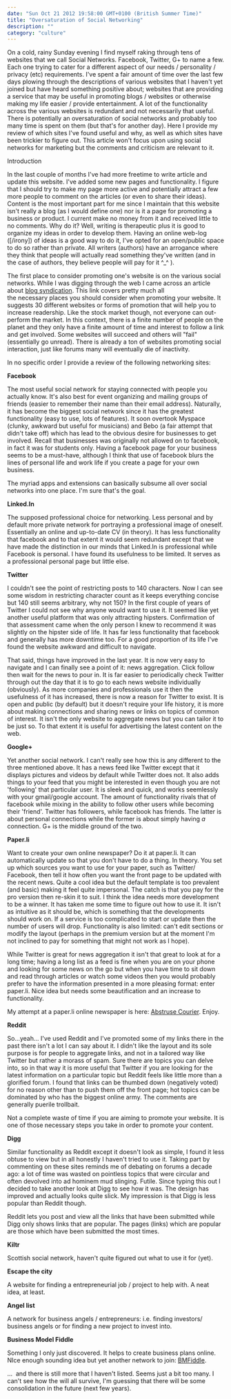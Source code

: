 ```yaml
---
date: "Sun Oct 21 2012 19:58:00 GMT+0100 (British Summer Time)"
title: "Oversaturation of Social Networking"
description: ""
category: "culture"
---
```

On a cold, rainy Sunday evening I find myself raking through tens of websites that we call Social Networks. Facebook, Twitter, G+ to name a few. Each one trying to cater for a different aspect of our needs / personality / privacy (etc) requirements. I've spent a fair amount of time over the last few days plowing through the descriptions of various websites that I haven't yet joined but have heard something positive about; websites that are providing a service that may be useful in promoting blogs / websites or otherwise making my life easier / provide entertainment. A lot of the functionality across the various websites is redundant and not necessarily that useful. There is potentially an oversaturation of social networks and probably too many time is spent on them (but that's for another day). Here I provide my review of which sites I've found useful and why, as well as which sites have been trickier to figure out. This article won't focus upon using social networks for marketing but the comments and criticism are relevant to it.

Introduction

In the last couple of months I've had more freetime to write article and update this website. I've added some new pages and functionality. I figure that I should try to make my page more active and potentially attract a few more people to comment on the articles (or even to share their ideas). Content is the most important part for me since I maintain that this website isn't really a blog (as I would define one) nor is it a page for promoting a business or product. I current make no money from it and received little to no comments. Why do it? Well, writing is therapeutic plus it is good to organize my ideas in order to develop them. Having an online web-log (\[/irony\]) of ideas is a good way to do it, I've opted for an open/public space to do so rather than private. All writers (authors) have an arrogance where they think that people will actually read something they've written (and in the case of authors, they believe people will pay for it ^\_^ ).

The first place to consider promoting one's website is on the various social networks. While I was digging through the web I came across an article about [blog syndication](http://socialtimes.com/30-ways-to-make-your-blog-post-go-viral-chart_b107118 "30 ways to syndicate your blog"). This link covers pretty much all the necessary places you should consider when promoting your website. It suggests 30 different websites or forms of promotion that will help you to increase readership. Like the stock market though, not everyone can out-perform the market. In this context, there is a finite number of people on the planet and they only have a finite amount of time and interest to follow a link and get involved. Some websites will succeed and others will "fail" (essentially go unread). There is already a ton of websites promoting social interaction, just like forums many will eventually die of inactivity.

In no specific order I provide a review of the following networking sites:

**Facebook**

The most useful social network for staying connected with people you actually know. It's also best for event organizing and mailing groups of friends (easier to remember their name than their email address). Naturally, it has become the biggest social network since it has the greatest functionality (easy to use, lots of features). It soon overtook Myspace (clunky, awkward but useful for musicians) and Bebo (a fair attempt that didn't take off) which has lead to the obvious desire for businesses to get involved. Recall that businesses was originally not allowed on to facebook, in fact it was for students only. Having a facebook page for your business seems to be a must-have, although I think that use of facebook blurs the lines of personal life and work life if you create a page for your own business.

The myriad apps and extensions can basically subsume all over social networks into one place. I'm sure that's the goal.

**Linked.In**

The supposed professional choice for networking. Less personal and by default more private network for portraying a professional image of oneself. Essentially an online and up-to-date CV (in theory). It has less functionality that facebook and to that extent it would seem redundant except that we have made the distinction in our minds that Linked.In is professional while Facebook is personal. I have found its usefulness to be limited. It serves as a professional personal page but little else.

**Twitter**

I couldn't see the point of restricting posts to 140 characters. Now I can see some wisdom in restricting character count as it keeps everything concise but 140 still seems arbitrary, why not 150? In the first couple of years of Twitter I could not see why anyone would want to use it. It seemed like yet another useful platform that was only attracting hipsters. Confirmation of that assessment came when the only person I knew to recommend it was slightly on the hipster side of life. It has far less functionality that facebook and generally has more downtime too. For a good proportion of its life I've found the website awkward and difficult to navigate.

That said, things have improved in the last year. It is now very easy to navigate and I can finally see a point of it: news aggregation. Click follow then wait for the news to pour in. It is far easier to periodically check Twitter through out the day that it is to go to each news website individually (obviously). As more companies and professionals use it then the usefulness of it has increased, there is now a reason for Twitter to exist. It is open and public (by default) but it doesn't require your life history, it is more about making connections and sharing news or links on topics of common of interest. It isn't the only website to aggregate news but you can tailor it to be just so. To that extent it is useful for advertising the latest content on the web.

**Google+**

Yet another social network. I can't really see how this is any different to the three mentioned above. It has a news feed like Twitter except that it displays pictures and videos by default while Twitter does not. It also adds things to your feed that you might be interested in even though you are not 'following' that particular user. It is sleek and quick, and works seemlessly with your gmail/google account. The amount of functionality rivals that of facebook while mixing in the ability to follow other users while becoming their 'friend'. Twitter has followers, while facebook has friends. The latter is about personal connections while the former is about simply having _a_ connection. G+ is the middle ground of the two.

**Paper.li**

Want to create your own online newspaper? Do it at paper.li. It can automatically update so that you don't have to do a thing. In theory. You set up which sources you want to use for your paper, such as Twitter/ Facebook, then tell it how often you want the front page to be updated with the recent news. Quite a cool idea but the default template is too prevalent (and basic) making it feel quite impersonal. The catch is that you pay for the pro version then re-skin it to suit. I think the idea needs more development to be a winner. It has taken me some time to figure out how to use it. It isn't as intuitive as it should be, which is something that the developments should work on. If a service is too complicated to start or update then the number of users will drop. Functionality is also limited: can't edit sections or modify the layout (perhaps in the premium version but at the moment I'm not inclined to pay for something that might not work as I hope).

While Twitter is great for news aggregation it isn't that great to look at for a long time; having a long list as a feed is fine when you are on your phone and looking for some news on the go but when you have time to sit down and read through articles or watch some videos then you would probably prefer to have the information presented in a more pleasing format: enter paper.li. Nice idea but needs some beautification and an increase to functionality.

My attempt at a paper.li online newspaper is here: [Abstruse Courier](http://paper.li/edthomson/1350838180 "Abstruse Courier"). Enjoy.

**Reddit**

So...yeah... I've used Reddit and I've promoted some of my links there in the past there isn't a lot I can say about it. I didn't like the layout and its sole purpose is for people to aggregate links, and not in a tailored way like Twitter but rather a morass of spam. Sure there are topics you can delve into, so in that way it is more useful that Twitter if you are looking for the latest information on a particular topic but Reddit feels like little more than a glorified forum. I found that links can be thumbed down (negatively voted) for no reason other than to push them off the front page; hot topics can be dominated by who has the biggest online army. The comments are generally puerile trollbait.

Not a complete waste of time if you are aiming to promote your website. It is one of those necessary steps you take in order to promote your content.

**Digg**

Similar functionality as Reddit except it doesn't look as simple, I found it less obtuse to view but in all honestly I haven't tried to use it. Taking part by commenting on these sites reminds me of debating on forums a decade ago: a lot of time was wasted on pointless topics that were circular and often devolved into ad hominem mud slinging. Futile. Since typing this out I decided to take another look at Digg to see how it was. The design has improved and actually looks quite slick. My impression is that Digg is less popular than Reddit though.

Reddit lets you post and view all the links that have been submitted while Digg only shows links that are popular. The pages (links) which are popular are those which have been submitted the most times.

**Kiltr**

Scottish social network, haven't quite figured out what to use it for (yet).

**Escape the city**

A website for finding a entrepreneurial job / project to help with. A neat idea, at least.

**Angel list**

A network for business angels / entrepreneurs: i.e. finding investors/ business angels or for finding a new project to invest into.

**Business Model Fiddle**

Something I only just discovered. It helps to create business plans online. NIce enough sounding idea but yet another network to join: [BMFiddle](http://bmfiddle.com/ "BM Fiddle").

...  and there is still more that I haven't listed. Seems just a bit too many. I can't see how the will all survive, I'm guessing that there will be some consolidation in the future (next few years).